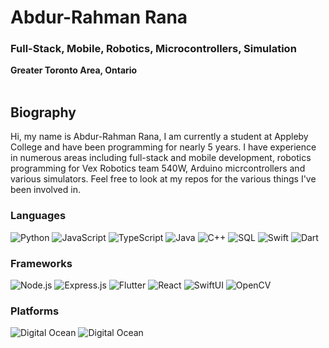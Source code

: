 # Abdur-Rahman Rana
### Full-Stack, Mobile, Robotics, Microcontrollers, Simulation
<b>Greater Toronto Area, Ontario</b>
<br></br>
<h2>Biography</h2>
Hi, my name is Abdur-Rahman Rana, I am currently a student at Appleby College and have been programming for nearly 5 years. I have experience in numerous areas including full-stack and mobile development, robotics programming for Vex Robotics team 540W, Arduino micrcontrollers and various simulators. Feel free to look at my repos for the various things I've been involved in.

### Languages
![Python](https://img.shields.io/badge/-Python-000?&logo=Python)
![JavaScript](https://img.shields.io/badge/-JavaScript-000?&logo=JavaScript&logoColor=FF)
![TypeScript](https://img.shields.io/badge/-TypeScript-000?&logo=TypeScript&logoColor=FF)
![Java](https://img.shields.io/badge/-Java-000?&logo=Java&logoColor=FF)
![C++](https://img.shields.io/badge/-C++-000?&logo=c%2b%2b&logoColor=00599C)
![SQL](https://img.shields.io/badge/-SQL-000?&logo=MySQL&logoColor=FF)
![Swift](https://img.shields.io/badge/-Swift-000?&logo=Swift&logoColor=FF)
![Dart](https://img.shields.io/badge/-Dart-000?&logo=Dart&logoColor=0175C2)

### Frameworks
![Node.js](https://img.shields.io/badge/-Node.js-000?&logo=node.js&logoColor=FF)
![Express.js](https://img.shields.io/badge/-Express.js-000?&logo=express&logoColor=FF)
![Flutter](https://img.shields.io/badge/-Flutter-000?&logo=Flutter&logoColor=02569B)
![React](https://img.shields.io/badge/-React-000?&logo=React&logoColor=FF)
![SwiftUI](https://img.shields.io/badge/-SwiftUI-000?&logo=Swift&logoColor=FF)
![OpenCV](https://img.shields.io/badge/-OpenCV-000?&logo=OpenCV&logoColor=5C3EE8)

### Platforms
![Digital Ocean](https://img.shields.io/badge/-DigitalOcean-000?&logo=DigitalOcean&logoColor=0080FF)
![Digital Ocean](https://img.shields.io/badge/-VS%nbspCode-000?&logo=React&logoColor=0080FF)
<!--
**arrana16/arrana16** is a ✨ _special_ ✨ repository because its `README.md` (this file) appears on your GitHub profile.

Here are some ideas to get you started:

- 🔭 I’m currently working on ...
- 🌱 I’m currently learning ...
- 👯 I’m looking to collaborate on ...
- 🤔 I’m looking for help with ...
- 💬 Ask me about ...
- 📫 How to reach me: ...
- 😄 Pronouns: ...
- ⚡ Fun fact: ...
-->
